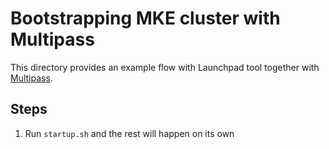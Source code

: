 # Bootstrapping MKE cluster with Multipass

This directory provides an example flow with Launchpad tool together with [Multipass](http://multipass.run/).

## Steps

1. Run `startup.sh` and the rest will happen on its own
